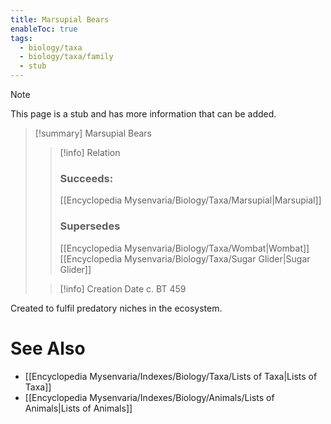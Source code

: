 ```yaml
---
title: Marsupial Bears
enableToc: true
tags:
  - biology/taxa
  - biology/taxa/family
  - stub
---
```


> [!note]
> This page is a stub and has more information that can be added.

> [!summary] Marsupial Bears
> > [!info] Relation
> > ### Succeeds:
> > [[Encyclopedia Mysenvaria/Biology/Taxa/Marsupial|Marsupial]]
> > ### Supersedes 
> > [[Encyclopedia Mysenvaria/Biology/Taxa/Wombat|Wombat]]
> > [[Encyclopedia Mysenvaria/Biology/Taxa/Sugar Glider|Sugar Glider]]
>
> > [!info] Creation Date
> > c. BT 459

Created to fulfil predatory niches in the ecosystem.

# See Also
- [[Encyclopedia Mysenvaria/Indexes/Biology/Taxa/Lists of Taxa|Lists of Taxa]]
- [[Encyclopedia Mysenvaria/Indexes/Biology/Animals/Lists of Animals|Lists of Animals]]
